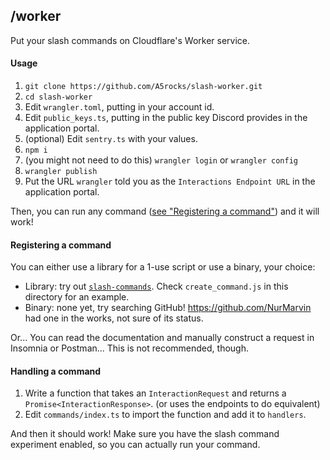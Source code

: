 ## /worker

Put your slash commands on Cloudflare's Worker service.

#### Usage

1. `git clone https://github.com/A5rocks/slash-worker.git`
2. `cd slash-worker`
3. Edit `wrangler.toml`, putting in your account id.
4. Edit `public_keys.ts`, putting in the public key Discord provides in the
   application portal.
5. (optional) Edit `sentry.ts` with your values.
6. `npm i`
7. (you might not need to do this) `wrangler login` or `wrangler config`
8. `wrangler publish`
9. Put the URL `wrangler` told you as the `Interactions Endpoint URL` in the
   application portal.

Then, you can run any command
([see "Registering a command"](#Registering-a-command)) and it will work!

#### Registering a command

You can either use a library for a 1-use script or use a binary, your choice:

-   Library: try out
    [`slash-commands`](https://www.npmjs.com/package/slash-commands). Check
    `create_command.js` in this directory for an example.
-   Binary: none yet, try searching GitHub! <https://github.com/NurMarvin> had
    one in the works, not sure of its status.

Or... You can read the documentation and manually construct a request in
Insomnia or Postman... This is not recommended, though.

#### Handling a command

1. Write a function that takes an `InteractionRequest` and returns a
   `Promise<InteractionResponse>`. (or uses the endpoints to do equivalent)
2. Edit `commands/index.ts` to import the function and add it to `handlers`.

And then it should work! Make sure you have the slash command experiment
enabled, so you can actually run your command.
